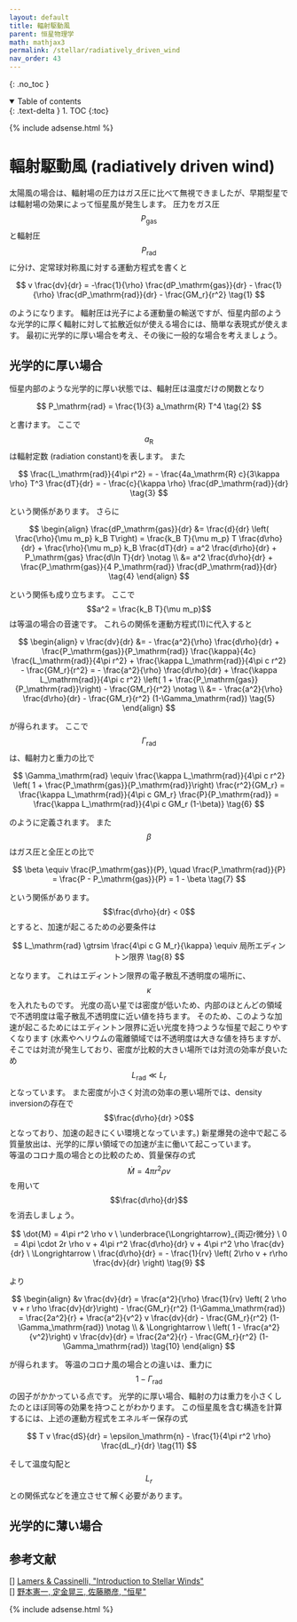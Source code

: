 ```yaml
---
layout: default
title: 輻射駆動風
parent: 恒星物理学
math: mathjax3
permalink: /stellar/radiatively_driven_wind
nav_order: 43
---
```


{: .no_toc }

<details open markdown="block">
  <summary>
    Table of contents
  </summary>
  {: .text-delta }
1. TOC
{:toc}
</details>

{% include adsense.html %} 

# 輻射駆動風 (radiatively driven wind)

太陽風の場合は、輻射場の圧力はガス圧に比べて無視できましたが、早期型星では輻射場の効果によって恒星風が発生します。
圧力をガス圧$$P_\mathrm{gas}$$と輻射圧$$P_\mathrm{rad}$$に分け、定常球対称風に対する運動方程式を書くと

$$
v \frac{dv}{dr} 
= -\frac{1}{\rho} \frac{dP_\mathrm{gas}}{dr} - \frac{1}{\rho} \frac{dP_\mathrm{rad}}{dr} - \frac{GM_r}{r^2} \tag{1}
$$

のようになります。
輻射圧は光子による運動量の輸送ですが、恒星内部のような光学的に厚く輻射に対して拡散近似が使える場合には、簡単な表現式が使えます。
最初に光学的に厚い場合を考え、その後に一般的な場合を考えましょう。

## 光学的に厚い場合

恒星内部のような光学的に厚い状態では、輻射圧は温度だけの関数となり

$$
P_\mathrm{rad} 
= \frac{1}{3} a_\mathrm{R} T^4 \tag{2}
$$

と書けます。
ここで$$a_\mathrm{R}$$は輻射定数 (radiation constant)を表します。
また

$$
\frac{L_\mathrm{rad}}{4\pi r^2} 
= - \frac{4a_\mathrm{R} c}{3\kappa \rho} T^3 \frac{dT}{dr} 
= - \frac{c}{\kappa \rho} \frac{dP_\mathrm{rad}}{dr} \tag{3}
$$

という関係があります。
さらに

$$
\begin{align}
\frac{dP_\mathrm{gas}}{dr} 
&= \frac{d}{dr} \left( \frac{\rho}{\mu m_p} k_B T\right) 
= \frac{k_B T}{\mu m_p} T \frac{d\rho}{dr} + \frac{\rho}{\mu m_p} k_B \frac{dT}{dr}
= a^2 \frac{d\rho}{dr} + P_\mathrm{gas} \frac{d\ln T}{dr} \notag \\
&= a^2 \frac{d\rho}{dr} + \frac{P_\mathrm{gas}}{4 P_\mathrm{rad}} \frac{dP_\mathrm{rad}}{dr} \tag{4}
\end{align}
$$

という関係も成り立ちます。
ここで$$a^2 = \frac{k_B T}{\mu m_p}$$は等温の場合の音速です。
これらの関係を運動方程式(1)に代入すると

$$
\begin{align}
v \frac{dv}{dr} 
&= - \frac{a^2}{\rho} \frac{d\rho}{dr} + \frac{P_\mathrm{gas}}{P_\mathrm{rad}} \frac{\kappa}{4c} \frac{L_\mathrm{rad}}{4\pi r^2} + \frac{\kappa L_\mathrm{rad}}{4\pi c r^2} - \frac{GM_r}{r^2} 
= - \frac{a^2}{\rho} \frac{d\rho}{dr} + \frac{\kappa L_\mathrm{rad}}{4\pi c r^2} \left( 1 + \frac{P_\mathrm{gas}}{P_\mathrm{rad}}\right) - \frac{GM_r}{r^2} \notag \\
&= - \frac{a^2}{\rho} \frac{d\rho}{dr} - \frac{GM_r}{r^2} (1-\Gamma_\mathrm{rad}) \tag{5}
\end{align}
$$

が得られます。
ここで$$\Gamma_\mathrm{rad}$$は、輻射力と重力の比で

$$
\Gamma_\mathrm{rad} 
\equiv \frac{\kappa L_\mathrm{rad}}{4\pi c r^2} \left( 1 + \frac{P_\mathrm{gas}}{P_\mathrm{rad}}\right) \frac{r^2}{GM_r} 
= \frac{\kappa L_\mathrm{rad}}{4\pi c GM_r} \frac{P}{P_\mathrm{rad}} 
= \frac{\kappa L_\mathrm{rad}}{4\pi c GM_r (1-\beta)} \tag{6}
$$

のように定義されます。
また$$\beta$$はガス圧と全圧との比で

$$
\beta 
\equiv \frac{P_\mathrm{gas}}{P}, \quad
\frac{P_\mathrm{rad}}{P} 
= \frac{P - P_\mathrm{gas}}{P} 
= 1 - \beta \tag{7}
$$

という関係があります。  
$$\frac{d\rho}{dr} < 0$$とすると、加速が起こるための必要条件は

$$
L_\mathrm{rad} 
\gtrsim \frac{4\pi c G M_r}{\kappa} 
\equiv 局所エディントン限界 \tag{8}
$$

となります。
これはエディントン限界の電子散乱不透明度の場所に、$$\kappa$$を入れたものです。
光度の高い星では密度が低いため、内部のほとんどの領域で不透明度は電子散乱不透明度に近い値を持ちます。
そのため、このような加速が起こるためにはエディントン限界に近い光度を持つような恒星で起こりやすくなります
(水素やヘリウムの電離領域では不透明度は大きな値を持ちますが、そこでは対流が発生しており、密度が比較的大きい場所では対流の効率が良いため $$L_\mathrm{rad} \ll L_r$$となっています。
また密度が小さく対流の効率の悪い場所では、density inversionの存在で$$\frac{d\rho}{dr} >0$$となっており、加速の起きにくい環境となっています。)
新星爆発の途中で起こる質量放出は、光学的に厚い領域での加速が主に働いて起こっています。  
等温のコロナ風の場合との比較のため、質量保存の式$$\dot{M} = 4\pi r^2 \rho v$$を用いて$$\frac{d\rho}{dr}$$を消去しましょう。

$$
\dot{M} 
= 4\pi r^2 \rho v \ \underbrace{\Longrightarrow}_{両辺r微分} \ 
0 = 4\pi \cdot 2r \rho v + 4\pi r^2 \frac{d\rho}{dr} v + 4\pi r^2 \rho \frac{dv}{dr} \ \Longrightarrow \ 
\frac{d\rho}{dr} 
= - \frac{1}{rv} \left( 2\rho v + r\rho \frac{dv}{dr} \right) \tag{9}
$$

より

$$
\begin{align}
&v \frac{dv}{dr} 
= \frac{a^2}{\rho} \frac{1}{rv} \left( 2 \rho v + r \rho \frac{dv}{dr}\right) - \frac{GM_r}{r^2} (1-\Gamma_\mathrm{rad}) 
= \frac{2a^2}{r} + \frac{a^2}{v^2} v \frac{dv}{dr} - \frac{GM_r}{r^2} (1-\Gamma_\mathrm{rad}) \notag \\
& \Longrightarrow \ 
\left( 1 - \frac{a^2}{v^2}\right) v \frac{dv}{dr} 
= \frac{2a^2}{r} - \frac{GM_r}{r^2} (1-\Gamma_\mathrm{rad}) \tag{10}
\end{align}
$$

が得られます。
等温のコロナ風の場合との違いは、重力に$$1-\Gamma_\mathrm{rad}$$の因子がかかっている点です。
光学的に厚い場合、輻射の力は重力を小さくしたのとほぼ同等の効果を持つことがわかります。
この恒星風を含む構造を計算するには、上述の運動方程式をエネルギー保存の式

$$
T v \frac{dS}{dr} 
= \epsilon_\mathrm{n} - \frac{1}{4\pi r^2 \rho} \frac{dL_r}{dr} \tag{11}
$$

そして温度勾配と$$L_r$$との関係式などを連立させて解く必要があります。

## 光学的に薄い場合


## 参考文献

[] [Lamers & Cassinelli, "Introduction to Stellar Winds"](https://amzn.to/3ZrHDbV)  
[] [野本憲一, 定金晃三, 佐藤勝彦, "恒星"](https://amzn.to/4kHBvFv)  

{% include adsense.html %}
